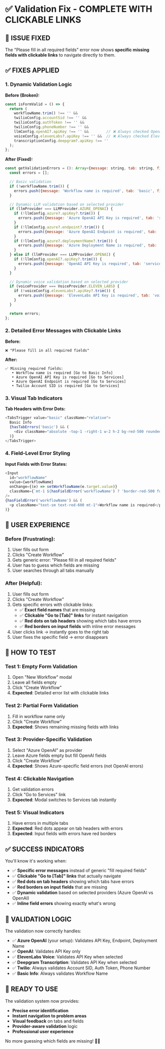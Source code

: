 # ✅ Validation Fix - COMPLETE WITH CLICKABLE LINKS

## **🚨 ISSUE FIXED**

The "Please fill in all required fields" error now shows **specific missing fields with clickable links** to navigate directly to them.

## **✅ FIXES APPLIED**

### **1. Dynamic Validation Logic**

**Before (Broken):**
```javascript
const isFormValid = () => {
  return (
    workflowName.trim() !== '' &&
    twilioConfig.accountSid !== '' &&
    twilioConfig.authToken !== '' &&
    twilioConfig.phoneNumber !== '' &&
    llmConfig.openAI?.apiKey !== '' &&        // ❌ Always checked OpenAI
    voiceConfig.elevenLabs?.apiKey !== '' &&  // ❌ Always checked ElevenLabs
    transcriptionConfig.deepgram?.apiKey !== ''
  );
};
```

**After (Fixed):**
```javascript
const getValidationErrors = (): Array<{message: string, tab: string, field: string}> => {
  const errors = [];

  // Basic validation
  if (!workflowName.trim()) {
    errors.push({message: 'Workflow name is required', tab: 'basic', field: 'workflowName'});
  }

  // Dynamic LLM validation based on selected provider
  if (llmProvider === LLMProvider.AZURE_OPENAI) {
    if (!llmConfig.azure?.apiKey?.trim()) {
      errors.push({message: 'Azure OpenAI API Key is required', tab: 'services', field: 'azureApiKey'});
    }
    if (!llmConfig.azure?.endpoint?.trim()) {
      errors.push({message: 'Azure OpenAI Endpoint is required', tab: 'services', field: 'azureEndpoint'});
    }
    if (!llmConfig.azure?.deploymentName?.trim()) {
      errors.push({message: 'Azure Deployment Name is required', tab: 'services', field: 'azureDeployment'});
    }
  } else if (llmProvider === LLMProvider.OPENAI) {
    if (!llmConfig.openAI?.apiKey?.trim()) {
      errors.push({message: 'OpenAI API Key is required', tab: 'services', field: 'openaiKey'});
    }
  }

  // Dynamic voice validation based on selected provider
  if (voiceProvider === VoiceProvider.ELEVEN_LABS) {
    if (!voiceConfig.elevenLabs?.apiKey?.trim()) {
      errors.push({message: 'ElevenLabs API Key is required', tab: 'voice', field: 'elevenLabsApiKey'});
    }
  }

  return errors;
};
```

### **2. Detailed Error Messages with Clickable Links**

**Before:**
```
❌ "Please fill in all required fields"
```

**After:**
```
✅ Missing required fields:
   • Workflow name is required [Go to Basic Info]
   • Azure OpenAI API Key is required [Go to Services]  
   • Azure OpenAI Endpoint is required [Go to Services]
   • Twilio Account SID is required [Go to Services]
```

### **3. Visual Tab Indicators**

**Tab Headers with Error Dots:**
```javascript
<TabsTrigger value="basic" className="relative">
  Basic Info
  {hasTabErrors('basic') && (
    <div className="absolute -top-1 -right-1 w-2 h-2 bg-red-500 rounded-full"></div>
  )}
</TabsTrigger>
```

### **4. Field-Level Error Styling**

**Input Fields with Error States:**
```javascript
<Input
  id="workflowName"
  value={workflowName}
  onChange={(e) => setWorkflowName(e.target.value)}
  className={`mt-1 ${hasFieldError('workflowName') ? 'border-red-500 focus:border-red-500' : ''}`}
/>
{hasFieldError('workflowName') && (
  <p className="text-sm text-red-600 mt-1">Workflow name is required</p>
)}
```

## **🎯 USER EXPERIENCE**

### **Before (Frustrating):**
1. User fills out form
2. Clicks "Create Workflow"
3. Gets generic error: "Please fill in all required fields"
4. User has to guess which fields are missing
5. User searches through all tabs manually

### **After (Helpful):**
1. User fills out form
2. Clicks "Create Workflow"
3. Gets specific errors with clickable links:
   - ✅ **Exact field names** that are missing
   - ✅ **Clickable "Go to [Tab]" links** for instant navigation
   - ✅ **Red dots on tab headers** showing which tabs have errors
   - ✅ **Red borders on input fields** with inline error messages
4. User clicks link → instantly goes to the right tab
5. User fixes the specific field → error disappears

## **🧪 HOW TO TEST**

### **Test 1: Empty Form Validation**
1. Open "New Workflow" modal
2. Leave all fields empty
3. Click "Create Workflow"
4. **Expected**: Detailed error list with clickable links

### **Test 2: Partial Form Validation**
1. Fill in workflow name only
2. Click "Create Workflow"  
3. **Expected**: Shows remaining missing fields with links

### **Test 3: Provider-Specific Validation**
1. Select "Azure OpenAI" as provider
2. Leave Azure fields empty but fill OpenAI fields
3. Click "Create Workflow"
4. **Expected**: Shows Azure-specific field errors (not OpenAI errors)

### **Test 4: Clickable Navigation**
1. Get validation errors
2. Click "Go to Services" link
3. **Expected**: Modal switches to Services tab instantly

### **Test 5: Visual Indicators**
1. Have errors in multiple tabs
2. **Expected**: Red dots appear on tab headers with errors
3. **Expected**: Input fields with errors have red borders

## **✅ SUCCESS INDICATORS**

You'll know it's working when:
- ✅ **Specific error messages** instead of generic "fill required fields"
- ✅ **Clickable "Go to [Tab]" links** that actually navigate
- ✅ **Red dots on tab headers** showing which tabs have errors
- ✅ **Red borders on input fields** that are missing
- ✅ **Dynamic validation** based on selected providers (Azure OpenAI vs OpenAI)
- ✅ **Inline field errors** showing exactly what's wrong

## **🎯 VALIDATION LOGIC**

The validation now correctly handles:
- ✅ **Azure OpenAI** (your setup): Validates API Key, Endpoint, Deployment Name
- ✅ **OpenAI**: Validates API Key only
- ✅ **ElevenLabs Voice**: Validates API Key when selected
- ✅ **Deepgram Transcription**: Validates API Key when selected
- ✅ **Twilio**: Always validates Account SID, Auth Token, Phone Number
- ✅ **Basic Info**: Always validates Workflow Name

## **🚀 READY TO USE**

The validation system now provides:
- **Precise error identification** 
- **Instant navigation to problem areas**
- **Visual feedback** on tabs and fields
- **Provider-aware validation** logic
- **Professional user experience**

No more guessing which fields are missing! 🎯✨
